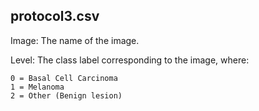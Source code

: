 ## protocol3.csv

Image: The name of the image.

Level: The class label corresponding to the image, where:

    0 = Basal Cell Carcinoma
    1 = Melanoma
    2 = Other (Benign lesion)
